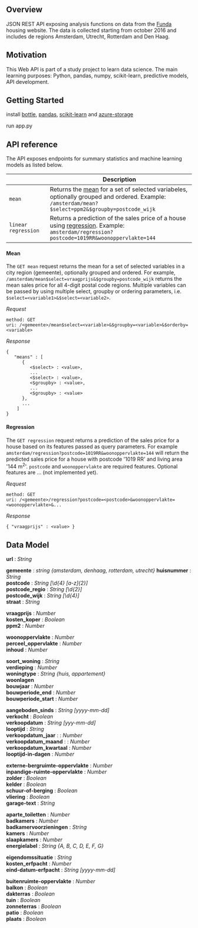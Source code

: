 ## Overview
JSON REST API exposing analysis functions on data from the [Funda](http://www.funda.nl/) housing website. The data is collected starting from october 2016 and includes de regions Amsterdam, Utrecht, Rotterdam and Den Haag.

## Motivation
This Web API is part of a study project to learn data science. The main learning purposes: Python, pandas, numpy, scikit-learn, predictive models, API development.

## Getting Started

install [bottle](http://bottlepy.org/docs/dev/), [pandas](http://pandas.pydata.org/), [scikit-learn](http://scikit-learn.org/stable/) and [azure-storage](https://github.com/Azure/azure-storage-python)

run app.py

## API reference

The API exposes endpoints for summary statistics and machine learning models as listed below. 

|        | Description |
| ------ | ----------- |
| `mean`   | Returns the [mean](#mean) for a set of selected variabeles, optionally grouped and ordered. Example:               <br> `/amsterdam/mean?$select=ppm2&$groupby=postcode_wijk` |
| `linear regression` | Returns a prediction of the sales price of a house using [regression](#regression).                  Example:  <br> `amsterdam/regression?postcode=1019RR&woonoppervlakte=144`|

<!--
| `k-nearest-neighbors`    | Returns a prediction of the sales price based on similar houses. See [k-nearest-neighbors](#nearest-neighbors). Example: <br>                                  `amsterdam/nearest-neighbors?postcode=1019RR&woonoppervlakte=144&bouwjaar=1995`|
-->

<a name="mean"></a>
#### Mean 

The `GET mean` request returns the mean for a set of selected variables
in a city region (gemeente), optionally grouped and ordered. For example, `/amsterdam/mean$select=vraagprijs&$groupby=postcode_wijk` returns the mean sales price for all 4-digit postal code regions. Multiple variables can be passed by using multiple select, groupby or ordering parameters, i.e. `$select=<variable1>&$select=<variable2>`.

_Request_

    method: GET
    uri: /<gemeente>/mean$select=<variable>&$groupby=<variable>&$orderby=<variable> 

_Response_

    {  
       "means" : [  
          {  
             <$select> : <value>,
             ...
             <$select> : <value>,
             <$groupby> : <value>,
             ...
             <$groupby> : <value>
          },
          ...
        ]
    }

<a name="regression"></a>
#### Regression

The `GET regression` request returns a prediction of the sales price for a house based on its features passed as query parameters. For example `amsterdam/regression?postcode=1019RR&woonoppervlakte=144` will return the predicted sales price for a house with postcode '1019 RR' and living area '144 m<sup>2</sup>'. 
`postcode` and `woonoppervlakte` are required features.
Optional features are ... (not implemented yet).


_Request_

    method: GET
    uri: /<gemeente>/regression?postcode=<postcode>&woonoppervlakte=<woonoppervlakte>&...


_Response_

    { "vraagprijs" : <value> }


<!--
<a name="nearest-neighbors"></a>
#### Nearest neighbors

(not implemented yet)

The `GET nearest-neighbors` request returns a prediction of the price based on houses with features that are similar to those passed in the query parameters. The intention is to provide sellers and buyers of a house the opportunity to compare similar houses. Features that are used for comparison:
`postcode`,
`woonoppervlakte`,
`buitenoppervlakte`,
`bouwjaar`,
`woning_type`,
`tuin`.
The `$select` option can be used to specify a subset of housing features to include in the response.


_Request_

    method: GET
    uri: /<gemeente>/nearest-neighbors?feature=<feature>&...&$select=<feature>&...

_Response_

    {  
       "vraagprijs" : <value>,
       "houses" : [ ... ]
    }
-->


## Data Model

**url** : *String* <br>


<!--locatie-->

**gemeente** : *string {amsterdam, denhaag, rotterdam, utrecht}*
**huisnummer**  : *String*<br>
**postcode**  : *String [\d{4} [a-z]{2}]*<br>
**postcode_regio**  : *String [\d{2}]*<br>
**postcode_wijk**  : *String [\d{4}]*<br>
**straat**  : *String* <br>


<!--vraagprijs-->

**vraagprijs**  : *Number*<br>
**kosten_koper**  : *Boolean*<br>
**ppm2** : *Number* <br>


<!--oppervlakte--> 

**woonoppervlakte** : *Number* <br>
**perceel_oppervlakte** : *Number* <br>
**inhoud** : *Number* <br>


<!--soort woning-->

**soort_woning** : *String* <br>
**verdieping** : *Number*  <br>
**woningtype** : *String {huis, appartement}* <br>
**woonlagen** <br>
**bouwjaar** : *Number* <br>
**bouwperiode_end** : *Number* <br>
**bouwperiode_start** : *Number* <br>


<!--verkoop-->

**aangeboden_sinds** : *String [yyyy-mm-dd]* <br>
**verkocht** : *Boolean* <br>
**verkoopdatum** : *String [yyy-mm-dd]* <br>
**looptijd** : *String* <br>
**verkoopdatum_jaar** : : *Number* <br>
**verkoopdatum_maand** : : *Number* <br>
**verkoopdatum_kwartaal** : *Number* <br>
**looptijd-in-dagen**  : *Number*<br>


<!--bergruimte-->

**externe-bergruimte-oppervlakte**  : *Number*<br>
**inpandige-ruimte-oppervlakte** : *Number* <br>
**zolder** : *Boolean* <br>
**kelder** : *Boolean* <br>
**schuur-of-berging** : *Boolean* <br>
**vliering** : *Boolean* <br>
**garage-text** : *String* <br>


<!--kenmerken-->

**aparte_toiletten** : *Number* <br>
**badkamers**        : *Number* <br>
**badkamervoorzieningen** : *String* <br>
**kamers**  : *Number*<br>
**slaapkamers**  : *Number*<br>
**energielabel**  : *String {A, B, C, D, E, F, G}*<br>






<!--erfpacht-->

**eigendomssituatie** : *String* <br>
**kosten_erfpacht** : *Number* <br>
**eind-datum-erfpacht** : *String [yyyy-mm-dd]* <br>


<!--buitenruimte-->

**buitenruimte-oppervlakte** : *Number* <br>
**balkon** : *Boolean* <br>
**dakterras** : *Boolean* <br>
**tuin** : *Boolean* <br>
**zonneterras** : *Boolean* <br>
**patio** : *Boolean* <br>
**plaats** : *Boolean* <br>



